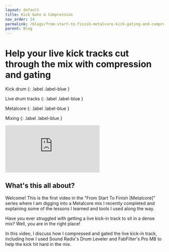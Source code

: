 ```yaml
---
layout: default
title: Kick Gate & Compression
nav_order: 14
permalink: /blogs/from-start-to-finish-metalcore-kick-gating-and-compression
parent: Blog
---
```


# Help your live kick tracks cut through the mix with compression and gating

Kick drum
{: .label .label-blue }

Live drum tracks
{: .label .label-blue }

Metalcore
{: .label .label-blue }

Mixing
{: .label .label-blue }

<div class="video-container">
  <iframe src="https://www.youtube-nocookie.com/embed/iGKh-Ein9pU?rel=0" title="YouTube video player" frameborder="0" allow="accelerometer; autoplay; clipboard-write; encrypted-media; gyroscope; picture-in-picture" allowfullscreen></iframe>
</div>

## What's this all about?

Welcome! This is the first video in the "From Start To Finish [Metalcore]" series where I am digging into a Metalcore mix I recently completed and explaining some of the lessons I learned and tools I used along the way.

Have you ever struggled with getting a live kick-in track to sit in a dense mix? Well, you are in the right place!

In this video, I discuss how I compressed and gated the live kick-in track, including how I used Sound Radix's Drum Leveler and FabFilter's Pro MB to help the kick hit hard in the mix.
